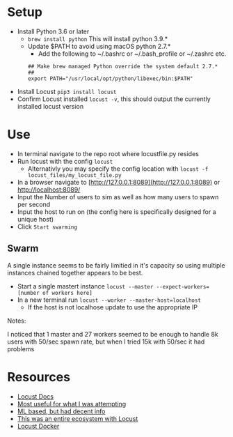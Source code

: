 # Setup

* Install Python 3.6 or later
  * `brew install python` This will install python 3.9.*
  * Update $PATH to avoid using macOS python 2.7.* 
    * Add the following to ~/.bashrc or ~/.bash_profile or ~/.zashrc etc.
    ```
    ## Make brew managed Python override the system default 2.7.*  ##
    export PATH="/usr/local/opt/python/libexec/bin:$PATH"
    ```
* Install Locust `pip3 install locust`
* Confirm Locust installed `locust -v`, this should output the currently installed locust version

# Use

* In terminal navigate to the repo root where locustfile.py resides
* Run locust with the config `locust`
  * Alternativly you may specify the config location with `locust -f locust_files/my_locust_file.py`
* In a browser navigate to [http://127.0.0.1:8089](http://127.0.0.1:8089) or [http://localhost:8089/](http://localhost:8089/)
* Input the Number of users to sim as well as how many users to spawn per second
* Input the host to run on (the config here is specifically designed for a unique host)
* Click `Start swarming`

## Swarm

A single instance seems to be fairly limitied in it's capacity so using multiple instances chained together appears to be best.

- Start a single mastert instance `locust --master --expect-workers=[number of workers here]`
- In a new terminal run `locust --worker --master-host=localhost` 
  - If the host is not localhose update to use the appropriate IP

Notes: 

I noticed that 1 master and 27 workers seemed to be enough to handle 8k users with 50/sec spawn rate, but when I tried 15k with 50/sec it had problems

# Resources

- [Locust Docs](https://docs.locust.io/en/stable/index.html)
- [Most useful for what I was attempting](https://blog.mirumee.com/application-performance-testing-9e6af4439da)
- [ML based, but had decent info](https://www.analyticsvidhya.com/blog/2021/06/performance-testing-ml-serving-apis-with-locust/)
- [This was an entire ecosystem with Locust](https://www.blazemeter.com/blog/locust-monitoring-with-grafana-in-just-fifteen-minutes)
- [Locust Docker](https://hub.docker.com/r/locustio/locust)